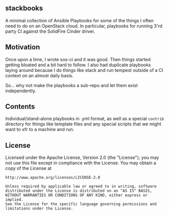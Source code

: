 ## stackbooks

A minimal collection of Ansible Playbooks for some of the things I often need
to do on an OpenStack cloud.  In particular, playbooks for running 3'rd party
CI against the SolidFire Cinder driver.

## Motivation

Once upon a time, I wrote sos-ci and it was good.  Then things started getting
bloated and a bit hard to follow.  I also had duplicate playbooks laying around
because I do things like stack and run tempest outside of a CI context on an
almost daily basis.

So... why not make the playbooks a sub-repo and let them exist independently.

## Contents

Individual/stand-alone playbooks in .yml format, as well as a special `contrib`
directory for things like template files and any special scripts that we might
want to xfr to a machine and run.

## License

Licensed under the Apache License, Version 2.0 (the "License");
you may not use this file except in compliance with the License.
You may obtain a copy of the License at

    http://www.apache.org/licenses/LICENSE-2.0

    Unless required by applicable law or agreed to in writing, software
    distributed under the License is distributed on an "AS IS" BASIS,
    WITHOUT WARRANTIES OR CONDITIONS OF ANY KIND, either express or implied.
    See the License for the specific language governing permissions and
    limitations under the License.




